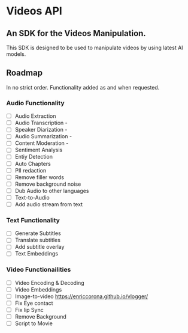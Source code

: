 # Videos API

## An SDK for the Videos Manipulation.

This SDK is designed to be used to manipulate videos by using latest AI models.

## Roadmap

In no strict order. Functionality added as and when requested.

### Audio Functionality
- [ ] Audio Extraction 
- [ ] Audio Transcription -  
- [ ] Speaker Diarization - 
- [ ] Audio Summarization - 
- [ ] Content Moderation -
- [ ] Sentiment Analysis 
- [ ] Entiy Detection
- [ ] Auto Chapters
- [ ] PII redaction
- [ ] Remove filler words
- [ ] Remove background noise
- [ ] Dub Audio to other languages
- [ ] Text-to-Audio
- [ ] Add audio stream from text

### Text Functionality
- [ ] Generate Subtitles 
- [ ] Translate subtitles
- [ ] Add subtitle overlay
- [ ] Text Embeddings

### Video Functionailities
- [ ] Video Encoding & Decoding
- [ ] Video Embeddings
- [ ] Image-to-video https://enriccorona.github.io/vlogger/
- [ ] Fix Eye contact
- [ ] Fix lip Sync
- [ ] Remove Background
- [ ] Script to Movie